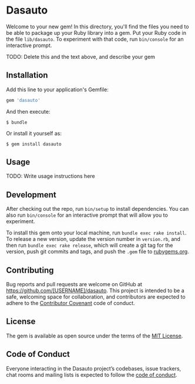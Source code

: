 # Dasauto

Welcome to your new gem! In this directory, you'll find the files you need to be able to package up your Ruby library into a gem. Put your Ruby code in the file `lib/dasauto`. To experiment with that code, run `bin/console` for an interactive prompt.

TODO: Delete this and the text above, and describe your gem

## Installation

Add this line to your application's Gemfile:

```ruby
gem 'dasauto'
```

And then execute:

    $ bundle

Or install it yourself as:

    $ gem install dasauto

## Usage

TODO: Write usage instructions here

## Development

After checking out the repo, run `bin/setup` to install dependencies. You can also run `bin/console` for an interactive prompt that will allow you to experiment.

To install this gem onto your local machine, run `bundle exec rake install`. To release a new version, update the version number in `version.rb`, and then run `bundle exec rake release`, which will create a git tag for the version, push git commits and tags, and push the `.gem` file to [rubygems.org](https://rubygems.org).

## Contributing

Bug reports and pull requests are welcome on GitHub at https://github.com/[USERNAME]/dasauto. This project is intended to be a safe, welcoming space for collaboration, and contributors are expected to adhere to the [Contributor Covenant](http://contributor-covenant.org) code of conduct.

## License

The gem is available as open source under the terms of the [MIT License](https://opensource.org/licenses/MIT).

## Code of Conduct

Everyone interacting in the Dasauto project’s codebases, issue trackers, chat rooms and mailing lists is expected to follow the [code of conduct](https://github.com/[USERNAME]/dasauto/blob/master/CODE_OF_CONDUCT.md).
